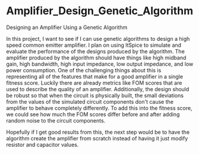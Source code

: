 # Amplifier_Design_Genetic_Algorithm
Designing an Amplifier Using a Genetic Algorithm


In this project, I want to see if I can use genetic algorithms to design a high speed common emitter amplifier. I plan on using ltSpice to simulate and evaluate the performance of the designs produced by the algorithm. The amplifier produced by the algorithm should have things like high midband gain, high bandwidth, high input impedance, low output impedance, and low power consumption. One of the challenging things about this is representing all of the features that make for a good amplifier in a single fitness score. Luckily there are already metrics like FOM scores that are used to describe the quality of an amplifier. Additionally, the design should be robust so that when the circuit is physically built, the small deviations from the values of the simulated circuit components don't cause the amplifier to behave completely differently. To add this into the fitness score, we could see how much the FOM scores differ before and after adding random noise to the circuit components. 


Hopefully if I get good results from this, the next step would be to have the algorithm create the amplifier from scratch instead of having it just modify resistor and capacitor values.
